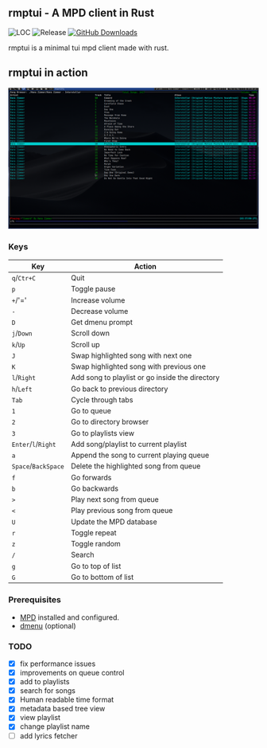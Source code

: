 ## rmptui - A MPD client in Rust
![LOC](https://tokei.rs/b1/github/krolyxon/rmptui?category=code)
![Release](https://img.shields.io/github/v/release/krolyxon/rmptui?color=%23c694ff)
[![GitHub Downloads](https://img.shields.io/github/downloads/krolyxon/rmptui/total.svg?label=GitHub%20downloads)](https://github.com/krolyxon/rmptui/releases)

rmptui is a minimal tui mpd client made with rust.

## rmptui in action
![](https://raw.githubusercontent.com/krolyxon/rmptui/master/assets/ss.png)

### Keys
| Key                       | Action                                          |
| ---                       | ---                                             |
| `q`/`Ctr+C`               | Quit                                            |
| `p`                       | Toggle pause                                    |
| `+`/'='                   | Increase volume                                 |
| `-`                       | Decrease volume                                 |
| `D`                       | Get dmenu prompt                                |
| `j`/`Down`                | Scroll down                                     |
| `k`/`Up`                  | Scroll up                                       |
| `J`                       | Swap highlighted song with next one             |
| `K`                       | Swap highlighted song with previous one         |
| `l`/`Right`               | Add song to playlist or go inside the directory |
| `h`/`Left`                | Go back to previous directory                   |
| `Tab`                     | Cycle through tabs                              |
| `1`                       | Go to queue                                     |
| `2`                       | Go to directory browser                         |
| `3`                       | Go to playlists view                            |
| `Enter`/`l`/`Right`       | Add song/playlist to current playlist           |
| `a`                       | Append the song to current playing queue        |
| `Space`/`BackSpace`       | Delete the highlighted song from queue          |
| `f`                       | Go forwards                                     |
| `b`                       | Go backwards                                    |
| `>`                       | Play next song from queue                       |
| `<`                       | Play previous song from queue                   |
| `U`                       | Update the MPD database                         |
| `r`                       | Toggle repeat                                   |
| `z`                       | Toggle random                                   |
| `/`                       | Search                                          |
| `g`                       | Go to top of list                               |
| `G`                       | Go to bottom of list                            |

### Prerequisites
- [MPD](https://wiki.archlinux.org/title/Music_Player_Daemon) installed and configured.
- [dmenu](https://tools.suckless.org/dmenu/) (optional)

### TODO
- [x] fix performance issues
- [x] improvements on queue control
- [x] add to playlists
- [x] search for songs
- [x] Human readable time format
- [x] metadata based tree view
- [x] view playlist
- [x] change playlist name
- [ ] add lyrics fetcher
